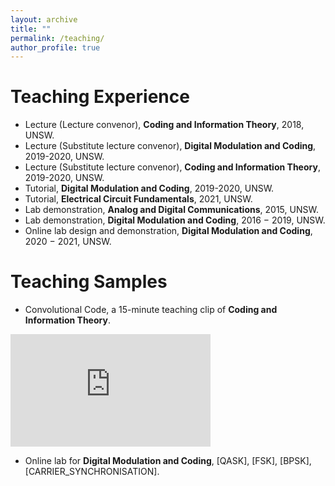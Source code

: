 ```yaml
---
layout: archive
title: ""
permalink: /teaching/
author_profile: true
---
```



Teaching Experience
======
- Lecture (Lecture convenor), **Coding and Information Theory**, 2018, UNSW.
- Lecture (Substitute lecture convenor), **Digital Modulation and Coding**,  2019-2020, UNSW.
- Lecture (Substitute lecture convenor), **Coding and Information Theory**, 2019-2020, UNSW.
- Tutorial, **Digital Modulation and Coding**, 2019-2020, UNSW.
- Tutorial, **Electrical Circuit Fundamentals**, 2021, UNSW.
- Lab demonstration, **Analog and Digital Communications**, 2015, UNSW.
- Lab demonstration, **Digital Modulation and Coding**, 2016 − 2019, UNSW.
- Online lab design and demonstration, **Digital Modulation and Coding**, 2020 − 2021, UNSW.

Teaching Samples
======
- Convolutional Code, a 15-minute teaching clip of **Coding and Information Theory**.
  
<iframe id="ytplayer" type="text/html" width="320" height="180"
  src="https://www.youtube.com/embed/Rx6rOq9IIuA?si=szY_0sJp7J0YhSo-&amp;controls=0"
  frameborder="0"></iframe>

- Online lab for **Digital Modulation and Coding**, [QASK], [FSK], [BPSK], [CARRIER_SYNCHRONISATION].



